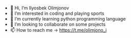 - 👋 Hi, I’m Ilyosbek Olimjonov
- 👀 I’m interested in coding and playing sports 
- 🌱 I’m currently learning python programming language
- 💞️ I’m looking to collaborate on some projects
- 📫 How to reach me -> https://t.me/olimjono_i

<!---
olimjonov7/olimjonov7 is a ✨ special ✨ repository because its `README.md` (this file) appears on your GitHub profile.
You can click the Preview link to take a look at your changes.
--->
